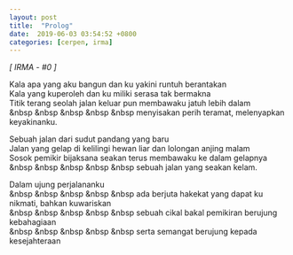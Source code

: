 ```yaml
---
layout: post
title:  "Prolog"
date:  2019-06-03 03:54:52 +0800
categories: [cerpen, irma]
---
```


*[ IRMA - #0 ]*

Kala apa yang aku bangun dan ku yakini runtuh berantakan  
Kala yang kuperoleh dan ku miliki serasa tak bermakna  
Titik terang seolah jalan keluar pun membawaku jatuh lebih dalam  
&nbsp &nbsp &nbsp &nbsp &nbsp menyisakan perih teramat, melenyapkan keyakinanku.  

Sebuah jalan dari sudut pandang yang baru  
Jalan yang gelap di kelilingi hewan liar dan lolongan anjing malam  
Sosok pemikir bijaksana seakan terus membawaku ke dalam gelapnya  
&nbsp &nbsp &nbsp &nbsp &nbsp sebuah jalan yang seakan kelam.  

Dalam ujung perjalananku  
&nbsp &nbsp &nbsp &nbsp &nbsp ada berjuta hakekat yang dapat ku nikmati, bahkan kuwariskan  
&nbsp &nbsp &nbsp &nbsp &nbsp sebuah cikal bakal pemikiran berujung kebahagiaan  
&nbsp &nbsp &nbsp &nbsp &nbsp serta semangat berujung kepada kesejahteraan  

